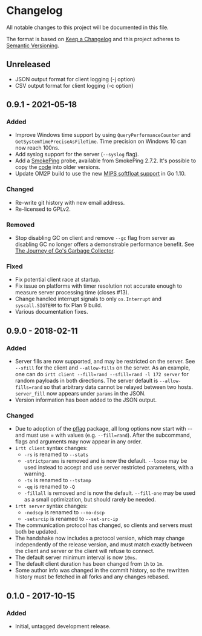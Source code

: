 # Changelog
All notable changes to this project will be documented in this file.

The format is based on [Keep a Changelog](http://keepachangelog.com/en/1.0.0/)
and this project adheres to [Semantic Versioning](http://semver.org/spec/v2.0.0.html).

## Unreleased

- JSON output format for client logging (-j option)
- CSV output format for client logging (-c option)

## 0.9.1 - 2021-05-18

### Added

- Improve Windows time support by using `QueryPerformanceCounter` and
  `GetSystemTimePreciseAsFileTime`. Time precision on Windows 10 can now
  reach 100ns.
- Add syslog support for the server (`--syslog` flag).
- Add a [SmokePing](https://oss.oetiker.ch/smokeping/) probe, available from
  SmokePing 2.7.2. It's possible to copy the
  [code](https://github.com/oetiker/SmokePing/blob/master/lib/Smokeping/probes/IRTT.pm)
  into older versions.
- Update OM2P build to use the new
  [MIPS softfloat support](https://github.com/golang/go/issues/18162) in Go 1.10.

### Changed

- Re-write git history with new email address.
- Re-licensed to GPLv2.

### Removed

- Stop disabling GC on client and remove `--gc` flag from server as disabling GC
  no longer offers a demonstrable performance benefit. See
  [The Journey of Go's Garbage Collector](https://blog.golang.org/ismmkeynote).

### Fixed

- Fix potential client race at startup.
- Fix issue on platforms with timer resolution not accurate enough
  to measure server processing time (closes #13).
- Change handled interrupt signals to only `os.Interrupt` and `syscall.SIGTERM`
  to fix Plan 9 build.
- Various documentation fixes.

## 0.9.0 - 2018-02-11

### Added

- Server fills are now supported, and may be restricted on the server. See
  `--sfill` for the client and `--allow-fills` on the server. As an example, one
  can do `irtt client --fill=rand --sfill=rand -l 172 server` for random
  payloads in both directions. The server default is `--allow-fills=rand` so
  that arbitrary data cannot be relayed between two hosts. `server_fill` now
  appears under `params` in the JSON.
- Version information has been added to the JSON output.

### Changed

- Due to adoption of the [pflag](https://github.com/ogier/pflag) package, all long
  options now start with -- and must use = with values (e.g. `--fill=rand`).
  After the subcommand, flags and arguments may now appear in any order.
- `irtt client` syntax changes:
  - `-rs` is renamed to `--stats`
  - `-strictparams` is removed and is now the default. `--loose` may be used
    instead to accept and use server restricted parameters, with a warning.
  - `-ts` is renamed to `--tstamp`
  - `-qq` is renamed to `-Q`
  - `-fillall` is removed and is now the default. `--fill-one` may be used as
    a small optimization, but should rarely be needed.
- `irtt server` syntax changes:
  - `-nodscp` is renamed to `--no-dscp`
  - `-setsrcip` is renamed to `--set-src-ip`
- The communication protocol has changed, so clients and servers must both be
  updated.
- The handshake now includes a protocol version, which may change independently
  of the release version, and must match exactly between the client and server
  or the client will refuse to connect.
- The default server minimum interval is now `10ms`.
- The default client duration has been changed from `1h` to `1m`.
- Some author info was changed in the commit history, so the rewritten history
  must be fetched in all forks and any changes rebased.

## 0.1.0 - 2017-10-15

### Added

- Initial, untagged development release.
